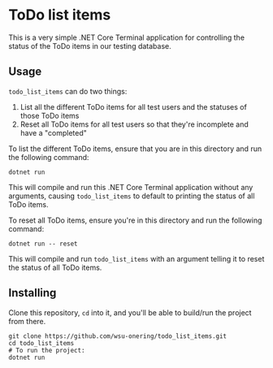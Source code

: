 
# ToDo list items

This is a very simple .NET Core Terminal application for controlling the status
of the ToDo items in our testing database.

## Usage

`todo_list_items` can do two things:

1. List all the different ToDo items for all test users and the statuses of those ToDo items
2. Reset all ToDo items for all test users so that they're incomplete and have a "completed"

To list the different ToDo items, ensure that you are in this directory and run
the following command:

    dotnet run

This will compile and run this .NET Core Terminal application without any
arguments, causing `todo_list_items` to default to printing the status of all
ToDo items.

To reset all ToDo items, ensure you're in this directory and run the following
command:

    dotnet run -- reset

This will compile and run `todo_list_items` with an argument telling it to
reset the status of all ToDo items.

## Installing

Clone this repository, `cd` into it, and you'll be able to build/run the
project from there.

    git clone https://github.com/wsu-onering/todo_list_items.git
	cd todo_list_items
	# To run the project:
	dotnet run

